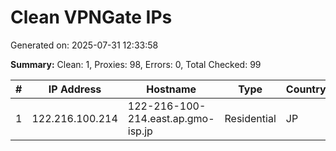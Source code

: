 # Clean VPNGate IPs
Generated on: 2025-07-31 12:33:58

**Summary:** Clean: 1, Proxies: 98, Errors: 0, Total Checked: 99

| # | IP Address | Hostname | Type | Country | Provider |
|---|------------|----------|------|---------|----------|
| 1 | 122.216.100.214 | 122-216-100-214.east.ap.gmo-isp.jp | Residential | JP | ARTERIA Networks Corporation |
